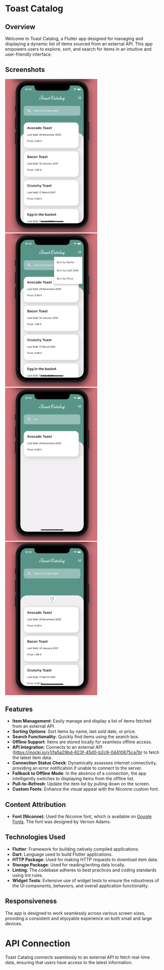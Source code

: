 # Toast Catalog

## Overview
Welcome to Toast Catalog, a Flutter app designed for managing and displaying a dynamic list of items sourced from an external API. This app empowers users to explore, sort, and search for items in an intuitive and user-friendly interface.

## Screenshots

<img src="img/img-1.png" width=300 /> <img src="img/img-2.png" width=300 /> 
<img src="img/img-3.png" width=300 /> <img src="img/img-4.png" width=300 /> 

## Features

- **Item Management**: Easily manage and display a list of items fetched from an external API.
- **Sorting Options**: Sort items by name, last sold date, or price.
- **Search Functionality**: Quickly find items using the search box.
- **Offline Support**: Items are stored locally for seamless offline access.
- **API Integration**: Connects to an external API (https://mocki.io/v1/fa5a29bd-623f-45d0-b2c9-04410875ca7b) to fetch the latest item data.
- **Connection Status Check**: Dynamically assesses internet connectivity, providing an error notification if unable to connect to the server.
- **Fallback to Offline Mode**: In the absence of a connection, the app intelligently switches to displaying items from the offline list.
- **Pull-to-Refresh**: Update the item list by pulling down on the screen.
- **Custom Fonts**: Enhance the visual appeal with the Niconne custom font.

## Content Attribution

- **Font (Niconne)**: Used the Niconne font, which is available on [Google Fonts](https://fonts.google.com/specimen/Niconne?preview.text=Good%20morning&query=Vernon+Adams&classification=Handwriting). The font was designed by Vernon Adams.

## Technologies Used
- **Flutter**: Framework for building natively compiled applications.
- **Dart**: Language used to build Flutter applications.
- **HTTP Package**: Used for making HTTP requests to download item data.
- **Storage Package**: Used for reading/writing data locally.
- **Linting**: The codebase adheres to best practices and coding standards using lint rules.
- **Widget Tests**: Extensive use of widget tests to ensure the robustness of the UI components, behaviors, and overall application functionality.

## Responsiveness

The app is designed to work seamlessly across various screen sizes, providing a consistent and enjoyable experience on both small and large devices.

# API Connection
Toast Catalog connects seamlessly to an external API to fetch real-time data, ensuring that users have access to the latest information.

